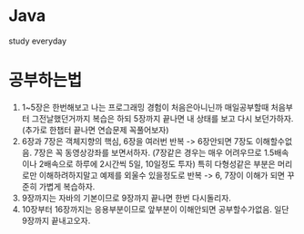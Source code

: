 # Java
study everyday

# 공부하는법

1. 1~5장은 한번해보고 나는 프로그래밍 경험이 처음은아니닌까 매일공부할때 처음부터 그전날했던거까지 복습은 하되 5장까지 끝나면 내 상태를 보고 다시 보던가하자.(추가로 한챕터 끝나면 연습문제 꼭풀어보자)
2. 6장과 7장은 객체지향의 핵심, 6장을 여러번 반복 -> 6장안되면 7장도 이해할수없음. 7장은 꼭 동영상강좌를 보면서하자. (7장같은 경우는 매우 어려우므로 1.5배속이나 2배속으로 하루에 2시간씩 5일, 10일정도 투자)
특히 다형성같은 부분은 머리로만 이해하려하지말고 예제를 외울수 있을정도로 반복
-> 6, 7장이 이해가 되면 꾸준히 가볍게 복습하자.
3. 9장까지는 자바의 기본이므로 9장까지 끝나면 한번 다시돌리자.
4. 10장부터 16장까지는 응용부분이므로 앞부분이 이해안되면 공부할수가없음. 일단 9장까지 끝내고오자.
